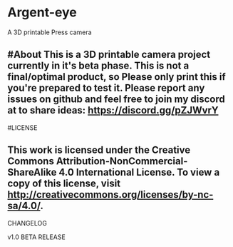 # Argent-eye
A 3D printable Press camera

#About
This is a 3D printable camera project currently in it's beta phase. This is not a final/optimal product, so Please only print this if you're prepared to test it.
Please report any issues on github and feel free to join my discord at to share ideas: https://discord.gg/pZJWvrY
------------------------------------------
#LICENSE

This work is licensed under the Creative Commons Attribution-NonCommercial-ShareAlike 4.0 International License. 
To view a copy of this license, visit http://creativecommons.org/licenses/by-nc-sa/4.0/.
------------------------------------------
CHANGELOG

v1.0 BETA RELEASE

